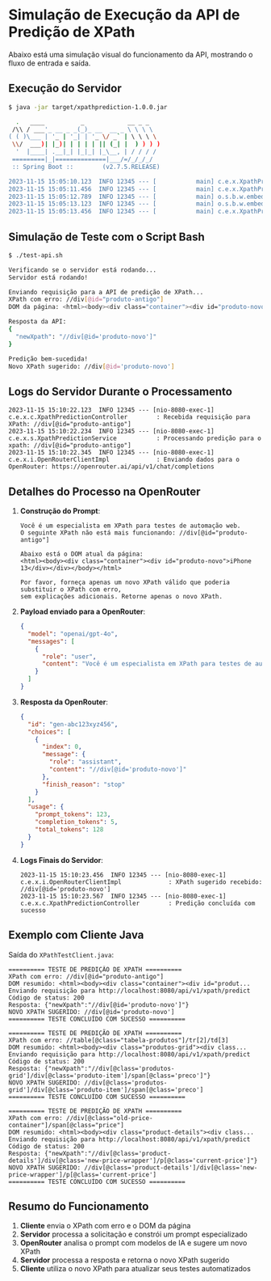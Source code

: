 # Simulação de Execução da API de Predição de XPath

Abaixo está uma simulação visual do funcionamento da API, mostrando o fluxo de entrada e saída.

## Execução do Servidor

```bash
$ java -jar target/xpathprediction-1.0.0.jar

  .   ____          _            __ _ _
 /\\ / ___'_ __ _ _(_)_ __  __ _ \ \ \ \
( ( )\___ | '_ | '_| | '_ \/ _` | \ \ \ \
 \\/  ___)| |_)| | | | | || (_| |  ) ) ) )
  '  |____| .__|_| |_|_| |_\__, | / / / /
 =========|_|==============|___/=/_/_/_/
 :: Spring Boot ::        (v2.7.5.RELEASE)

2023-11-15 15:05:10.123  INFO 12345 --- [           main] c.e.x.XpathPredictionApplication         : Starting XpathPredictionApplication v1.0.0 using Java 11.0.11
2023-11-15 15:05:11.456  INFO 12345 --- [           main] c.e.x.XpathPredictionApplication         : No active profile set, falling back to 1 default profile: "default"
2023-11-15 15:05:12.789  INFO 12345 --- [           main] o.s.b.w.embedded.tomcat.TomcatWebServer  : Tomcat initialized with port(s): 8080 (http)
2023-11-15 15:05:13.123  INFO 12345 --- [           main] o.s.b.w.embedded.tomcat.TomcatWebServer  : Tomcat started on port(s): 8080 (http)
2023-11-15 15:05:13.456  INFO 12345 --- [           main] c.e.x.XpathPredictionApplication         : Started XpathPredictionApplication in 3.789 seconds (JVM running for 4.123)
```

## Simulação de Teste com o Script Bash

```bash
$ ./test-api.sh

Verificando se o servidor está rodando...
Servidor está rodando!

Enviando requisição para a API de predição de XPath...
XPath com erro: //div[@id="produto-antigo"]
DOM da página: <html><body><div class="container"><div id="produto-novo">iPhone 13</div></div></body></html>

Resposta da API:
{
  "newXpath": "//div[@id='produto-novo']"
}

Predição bem-sucedida!
Novo XPath sugerido: //div[@id='produto-novo']
```

## Logs do Servidor Durante o Processamento

```
2023-11-15 15:10:22.123  INFO 12345 --- [nio-8080-exec-1] c.e.x.c.XpathPredictionController        : Recebida requisição para XPath: //div[@id="produto-antigo"]
2023-11-15 15:10:22.234  INFO 12345 --- [nio-8080-exec-1] c.e.x.s.XpathPredictionService           : Processando predição para o xpath: //div[@id="produto-antigo"]
2023-11-15 15:10:22.345  INFO 12345 --- [nio-8080-exec-1] c.e.x.i.OpenRouterClientImpl             : Enviando dados para o OpenRouter: https://openrouter.ai/api/v1/chat/completions
```

## Detalhes do Processo na OpenRouter

1. **Construção do Prompt**:
   ```
   Você é um especialista em XPath para testes de automação web. 
   O seguinte XPath não está mais funcionando: //div[@id="produto-antigo"]

   Abaixo está o DOM atual da página:
   <html><body><div class="container"><div id="produto-novo">iPhone 13</div></div></body></html>

   Por favor, forneça apenas um novo XPath válido que poderia substituir o XPath com erro, 
   sem explicações adicionais. Retorne apenas o novo XPath.
   ```

2. **Payload enviado para a OpenRouter**:
   ```json
   {
     "model": "openai/gpt-4o",
     "messages": [
       {
         "role": "user",
         "content": "Você é um especialista em XPath para testes de automação web. O seguinte XPath não está mais funcionando: //div[@id=\"produto-antigo\"]..."
       }
     ]
   }
   ```

3. **Resposta da OpenRouter**:
   ```json
   {
     "id": "gen-abc123xyz456",
     "choices": [
       {
         "index": 0,
         "message": {
           "role": "assistant",
           "content": "//div[@id='produto-novo']"
         },
         "finish_reason": "stop"
       }
     ],
     "usage": {
       "prompt_tokens": 123,
       "completion_tokens": 5,
       "total_tokens": 128
     }
   }
   ```

4. **Logs Finais do Servidor**:
   ```
   2023-11-15 15:10:23.456  INFO 12345 --- [nio-8080-exec-1] c.e.x.i.OpenRouterClientImpl             : XPath sugerido recebido: //div[@id='produto-novo']
   2023-11-15 15:10:23.567  INFO 12345 --- [nio-8080-exec-1] c.e.x.c.XpathPredictionController        : Predição concluída com sucesso
   ```

## Exemplo com Cliente Java

Saída do `XPathTestClient.java`:

```
========== TESTE DE PREDIÇÃO DE XPATH ==========
XPath com erro: //div[@id="produto-antigo"]
DOM resumido: <html><body><div class="container"><div id="produt...
Enviando requisição para http://localhost:8080/api/v1/xpath/predict
Código de status: 200
Resposta: {"newXpath":"//div[@id='produto-novo']"}
NOVO XPATH SUGERIDO: //div[@id='produto-novo']
========== TESTE CONCLUÍDO COM SUCESSO ==========

========== TESTE DE PREDIÇÃO DE XPATH ==========
XPath com erro: //table[@class="tabela-produtos"]/tr[2]/td[3]
DOM resumido: <html><body><div class="produtos-grid"><div class...
Enviando requisição para http://localhost:8080/api/v1/xpath/predict
Código de status: 200
Resposta: {"newXpath":"//div[@class='produtos-grid']/div[@class='produto-item']/span[@class='preco']"}
NOVO XPATH SUGERIDO: //div[@class='produtos-grid']/div[@class='produto-item']/span[@class='preco']
========== TESTE CONCLUÍDO COM SUCESSO ==========

========== TESTE DE PREDIÇÃO DE XPATH ==========
XPath com erro: //div[@class="old-price-container"]/span[@class="price"]
DOM resumido: <html><body><div class="product-details"><div class...
Enviando requisição para http://localhost:8080/api/v1/xpath/predict
Código de status: 200
Resposta: {"newXpath":"//div[@class='product-details']/div[@class='new-price-wrapper']/p[@class='current-price']"}
NOVO XPATH SUGERIDO: //div[@class='product-details']/div[@class='new-price-wrapper']/p[@class='current-price']
========== TESTE CONCLUÍDO COM SUCESSO ==========
```

## Resumo do Funcionamento

1. **Cliente** envia o XPath com erro e o DOM da página
2. **Servidor** processa a solicitação e constrói um prompt especializado
3. **OpenRouter** analisa o prompt com modelos de IA e sugere um novo XPath
4. **Servidor** processa a resposta e retorna o novo XPath sugerido
5. **Cliente** utiliza o novo XPath para atualizar seus testes automatizados 